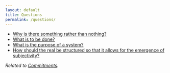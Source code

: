 ```yaml
---
layout: default
title: Questions
permalink: /questions/
---
```


* [Why is there something rather than nothing?](https://archive.org/details/philosophicalwor00leibuoft/page/212/mode/2up?view=theater&q=209 "Leibniz, 1714")
* [What is to be done?](https://www.marxists.org/archive/lenin/works/1901/witbd/ "Lenin, 1902")
* [What is the purpose of a system?](https://en.wikipedia.org/wiki/The_purpose_of_a_system_is_what_it_does "Beer, 2002")
* [How should the real be structured so that it allows for the emergence of subjectivity?](https://books.google.ca/books?id=XxYQCoaEU7AC "Zizek, 2012")

*Related to [Commitments](/commitments/).*
